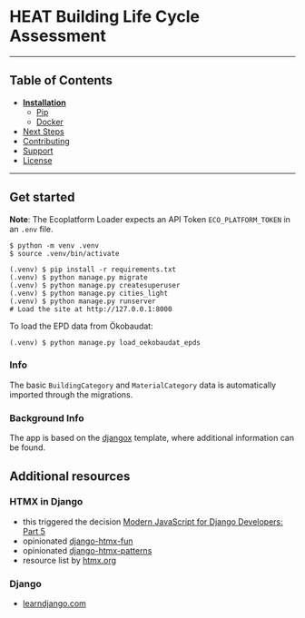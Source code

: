 # HEAT Building Life Cycle Assessment


----

## Table of Contents
* **[Installation](#installation)**
  * [Pip](#pip)
  * [Docker](#docker)
* [Next Steps](#next-steps)
* [Contributing](#contributing)
* [Support](#support)
* [License](#license)

----

## Get started

**Note**: The Ecoplatform Loader expects an API Token `ECO_PLATFORM_TOKEN` in an `.env` file.

```
$ python -m venv .venv
$ source .venv/bin/activate

(.venv) $ pip install -r requirements.txt
(.venv) $ python manage.py migrate
(.venv) $ python manage.py createsuperuser
(.venv) $ python manage.py cities_light
(.venv) $ python manage.py runserver
# Load the site at http://127.0.0.1:8000
```

To load the EPD data from Ökobaudat:
```
(.venv) $ python manage.py load_oekobaudat_epds
```

### Info
The basic `BuildingCategory` and `MaterialCategory` data is automatically imported through the migrations.



### Background Info

The app is based on the [djangox](https://github.com/wsvincent/djangox/assets/766418/a73ea730-a7b4-4e53-bf51-aa68f6816d6a) template, where additional information can be found.

## Additional resources

### HTMX in Django
 - this triggered the decision [Modern JavaScript for Django Developers: Part 5](https://www.saaspegasus.com/guides/modern-javascript-for-django-developers/htmx-alpine/#talking-to-your-django-backend-without-a-full-page-reload-with-htmx)
 - opinionated [django-htmx-fun](https://github.com/guettli/django-htmx-fun/tree/main)
 - opinionated [django-htmx-patterns](https://github.com/spookylukey/django-htmx-patterns/tree/master)
 - resource list by  [htmx.org](https://htmx.org/server-examples/)


### Django
 - [learndjango.com](https://learndjango.com/search/results/?q=view)